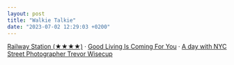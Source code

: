 ```yaml
---
layout: post
title: "Walkie Talkie"
date: "2023-07-02 12:29:03 +0200"
---
```


[Railway Station (★★★★)](https://letterboxd.com/javier/film/railway-station/) · [
Good Living Is Coming For You](https://sweepingpromises.bandcamp.com/album/good-living-is-coming-for-you-2) · [A day with NYC Street Photographer Trevor Wisecup](https://www.youtube.com/watch?v=HjuP527Xt2Q)



